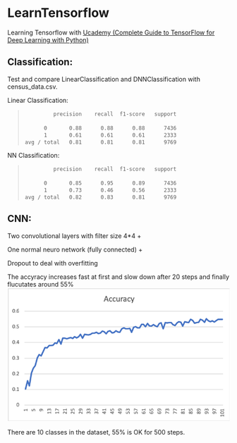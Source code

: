 # LearnTensorflow
Learning Tensorflow with [Ucademy (Complete Guide to TensorFlow for Deep Learning with Python)](https://www.udemy.com/complete-guide-to-tensorflow-for-deep-learning-with-python/)

## Classification:
Test and compare LinearClassification and DNNClassification with census_data.csv.
  
  Linear Classification:

>              precision    recall  f1-score   support
> 
>           0       0.88      0.88      0.88      7436
>           1       0.61      0.61      0.61      2333
>     avg / total   0.81      0.81      0.81      9769

NN Classification:

>              precision    recall  f1-score   support
> 
>           0       0.85      0.95      0.89      7436
>           1       0.73      0.46      0.56      2333
>     avg / total   0.82      0.83      0.81      9769

## CNN:
Two convolutional layers with filter size 4\*4 +
  
  One normal neuro network (fully connected) +
  
  Dropout to deal with overfitting
  
  The accyracy increases fast at first and slow down after 20 steps and finally flucutates around 55%
![](/acc.png)
  
  There are 10 classes in the dataset, 55% is OK for 500 steps.
